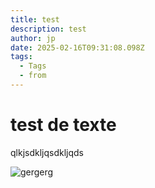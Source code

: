 ```yaml
---
title: test
description: test
author: jp
date: 2025-02-16T09:31:08.098Z
tags:
  - Tags
  - from
---
```

# t﻿est de texte

q﻿lkjsdkljqsdkljqds



![gergerg](/static/img/advisory.jpg "ergerg")
